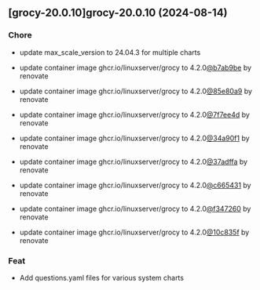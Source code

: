 

## [grocy-20.0.10]grocy-20.0.10 (2024-08-14)

### Chore



- update max_scale_version to 24.04.3 for multiple charts

- update container image ghcr.io/linuxserver/grocy to 4.2.0[@b7ab9be](https://github.com/b7ab9be) by renovate

- update container image ghcr.io/linuxserver/grocy to 4.2.0[@85e80a9](https://github.com/85e80a9) by renovate

- update container image ghcr.io/linuxserver/grocy to 4.2.0[@7f7ee4d](https://github.com/7f7ee4d) by renovate

- update container image ghcr.io/linuxserver/grocy to 4.2.0[@34a90f1](https://github.com/34a90f1) by renovate

- update container image ghcr.io/linuxserver/grocy to 4.2.0[@37adffa](https://github.com/37adffa) by renovate

- update container image ghcr.io/linuxserver/grocy to 4.2.0[@c665431](https://github.com/c665431) by renovate

- update container image ghcr.io/linuxserver/grocy to 4.2.0[@f347260](https://github.com/f347260) by renovate

- update container image ghcr.io/linuxserver/grocy to 4.2.0[@10c835f](https://github.com/10c835f) by renovate

### Feat



- Add questions.yaml files for various system charts